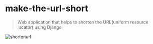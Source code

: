 # make-the-url-short

> Web application that helps to shorten the URL(uniform resource locator) using Django

![shortenurl](https://user-images.githubusercontent.com/65074901/124391836-064f2f00-dd10-11eb-8079-b888fe6e4cf9.JPG)
